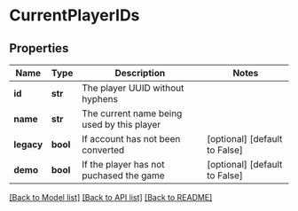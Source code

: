 # CurrentPlayerIDs

## Properties
Name | Type | Description | Notes
------------ | ------------- | ------------- | -------------
**id** | **str** | The player UUID without hyphens | 
**name** | **str** | The current name being used by this player | 
**legacy** | **bool** | If account has not been converted | [optional] [default to False]
**demo** | **bool** | If the player has not puchased the game | [optional] [default to False]

[[Back to Model list]](../README.md#documentation-for-models) [[Back to API list]](../README.md#documentation-for-api-endpoints) [[Back to README]](../README.md)


